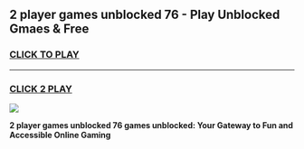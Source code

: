 
## 2 player games unblocked 76 - Play Unblocked Gmaes & Free
<h3>
<a href="https://news.freeplayer.one?title=2_player_games_unblocked_76&ref=23F">CLICK TO PLAY</a></h3>
<hr>

<h3>
<a href="https://news.freeplayer.one?title=2_player_games_unblocked_76&ref=23F">CLICK 2 PLAY</a>
  
</h3>

<a href="https://news.freeplayer.one?title=2_player_games_unblocked_76&ref=23F/"><img src="https://clearcache.store/games.png"></a>


**2 player games unblocked 76 games unblocked: Your Gateway to Fun and Accessible Online Gaming**
